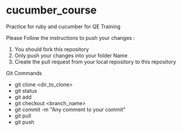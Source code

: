 # cucumber_course
Practice for ruby and cucumber for QE Training

Please Follow the instructions to push your changes :

1. You should fork this repository
2. Only push your changes into your folder Name
3. Create the pull request from your local repository to this repository

Git Commands 

- git clone <dir_to_clone>   
- git status
- git add
- git checkout <branch_name>
- git commit -m "Any comment to your commit"
- git pull
- git push